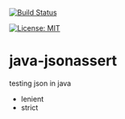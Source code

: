 [![Build Status](https://travis-ci.com/claudioaltamura/java-jsonassert.svg?branch=main)](https://travis-ci.com/github/claudioaltamura/java-jsonassert)

[![License: MIT](https://img.shields.io/badge/License-MIT-yellow.svg)](https://opensource.org/licenses/MIT)

# java-jsonassert
testing json in java

+ lenient
+ strict
